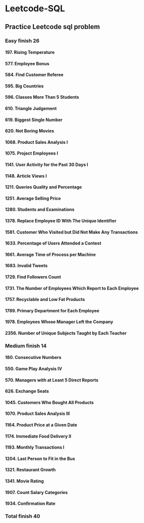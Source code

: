 # Leetcode-SQL
## Practice Leetcode sql problem

### Easy finish 26

#### 197. Rising Temperature
#### 577. Employee Bonus
#### 584. Find Customer Referee
#### 595. Big Countries
#### 596. Classes More Than 5 Students
#### 610. Triangle Judgement
#### 619. Biggest Single Number
#### 620. Not Boring Movies
#### 1068. Product Sales Analysis I
#### 1075. Project Employees I
#### 1141. User Activity for the Past 30 Days I
#### 1148. Article Views I
#### 1211. Queries Quality and Percentage
#### 1251. Average Selling Price
#### 1280. Students and Examinations
#### 1378. Replace Employee ID With The Unique Identifier
#### 1581. Customer Who Visited but Did Not Make Any Transactions
#### 1633. Percentage of Users Attended a Contest
#### 1661. Average Time of Process per Machine
#### 1683. Invalid Tweets
#### 1729. Find Followers Count
#### 1731. The Number of Employees Which Report to Each Employee
#### 1757. Recyclable and Low Fat Products
#### 1789. Primary Department for Each Employee
#### 1978. Employees Whose Manager Left the Company
#### 2356. Number of Unique Subjects Taught by Each Teacher


### Medium finish 14

#### 180. Consecutive Numbers
#### 550. Game Play Analysis IV
#### 570. Managers with at Least 5 Direct Reports
#### 626. Exchange Seats
#### 1045. Customers Who Bought All Products
#### 1070. Product Sales Analysis III
#### 1164. Product Price at a Given Date
#### 1174. Immediate Food Delivery II
#### 1193. Monthly Transactions I
#### 1204. Last Person to Fit in the Bus
#### 1321. Restaurant Growth
#### 1341. Movie Rating
#### 1907. Count Salary Categories
#### 1934. Confirmation Rate


### Total finish 40

